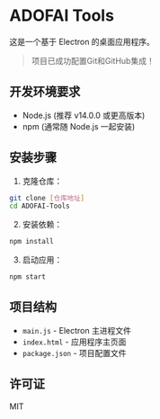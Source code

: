 # ADOFAI Tools

这是一个基于 Electron 的桌面应用程序。

> 项目已成功配置Git和GitHub集成！

## 开发环境要求

- Node.js (推荐 v14.0.0 或更高版本)
- npm (通常随 Node.js 一起安装)

## 安装步骤

1. 克隆仓库：
```bash
git clone [仓库地址]
cd ADOFAI-Tools
```

2. 安装依赖：
```bash
npm install
```

3. 启动应用：
```bash
npm start
```

## 项目结构

- `main.js` - Electron 主进程文件
- `index.html` - 应用程序主页面
- `package.json` - 项目配置文件

## 许可证

MIT 